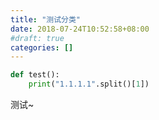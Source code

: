 ```yaml
---
title: "测试分类"
date: 2018-07-24T10:52:58+08:00
#draft: true
categories: []
---
```

```python
def test():
    print("1.1.1.1".split()[1])

```

测试~


